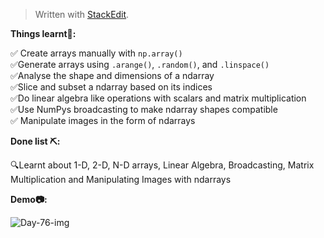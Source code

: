 ﻿<!DOCTYPE html>
<html>

<head>
  <meta charset="utf-8">
  <meta name="viewport" content="width=device-width, initial-scale=1.0">
  <link rel="stylesheet" href="https://stackedit.io/style.css" />
</head>

<body class="stackedit">
  <div class="stackedit__html"><blockquote>
<p>Written with <a href="https://stackedit.io/">StackEdit</a>.</p>
</blockquote>
<p><strong>Things learnt📝:</strong></p>
<p>✅ Create arrays manually with <code>np.array()</code><br>
✅Generate arrays using <code>.arange()</code>, <code>.random()</code>, and <code>.linspace()</code><br>
✅Analyse the shape and dimensions of a ndarray<br>
✅Slice and subset a ndarray based on its indices<br>
✅Do linear algebra like operations with scalars and matrix multiplication<br>
✅Use NumPys broadcasting to make ndarray shapes compatible<br>
✅ Manipulate images in the form of ndarrays</p>
<p><strong>Done list ⛏️:</strong></p>
<p>🔍Learnt about 1-D, 2-D, N-D arrays, Linear Algebra, Broadcasting, Matrix Multiplication and Manipulating Images with ndarrays</p>
<p><strong>Demo📷:</strong></p>
<p><img src="https://i.imgur.com/W5tj6I0.png" alt="Day-76-img"></p>
</div>
</body>

</html>
